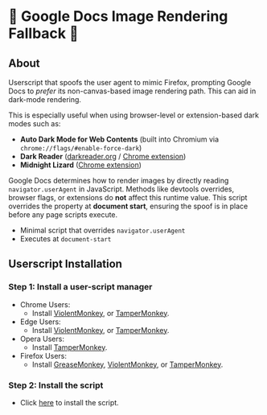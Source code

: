 # 🌙 Google Docs Image Rendering Fallback 🌙

## About

Userscript that spoofs the user agent to mimic Firefox, prompting Google Docs to *prefer* its non-canvas-based image rendering path. This can aid in dark-mode rendering.

This is especially useful when using browser-level or extension-based dark modes such as:

- **Auto Dark Mode for Web Contents** (built into Chromium via `chrome://flags/#enable-force-dark`)
- **Dark Reader** ([darkreader.org](https://darkreader.org) / [Chrome extension](https://chrome.google.com/webstore/detail/dark-reader/eimadpbcbfnmbkopoojfekhnkhdbieeh))
- **Midnight Lizard** ([Chrome extension](https://chrome.google.com/webstore/detail/midnight-lizard/pbnndmlekkboofhnbonilimejonapojg))

Google Docs determines how to render images by directly reading `navigator.userAgent` in JavaScript. Methods like devtools overrides, browser flags, or extensions do **not** affect this runtime value. This script overrides the property at **document start**, ensuring the spoof is in place before any page scripts execute.

- Minimal script that overrides `navigator.userAgent`
- Executes at `document-start`

## Userscript Installation

### Step 1: Install a user-script manager

* Chrome Users:
  * Install [ViolentMonkey](https://chrome.google.com/webstore/detail/violentmonkey/jinjaccalgkegednnccohejagnlnfdag), or [TamperMonkey](https://chrome.google.com/webstore/detail/tampermonkey/dhdgffkkebhmkfjojejmpbldmpobfkfo).
* Edge Users:
  * Install [ViolentMonkey](https://microsoftedge.microsoft.com/addons/detail/violentmonkey/eeagobfjdenkkddmbclomhiblgggliao), or [TamperMonkey](https://microsoftedge.microsoft.com/addons/detail/tampermonkey/iikmkjmpaadaobahmlepeloendndfphd).
* Opera Users:
  * Install [TamperMonkey](https://addons.opera.com/en/extensions/details/tampermonkey-beta/).
* Firefox Users:
  * Install [GreaseMonkey](https://addons.mozilla.org/en-US/firefox/addon/greasemonkey/), [ViolentMonkey](https://addons.mozilla.org/en-US/firefox/addon/violentmonkey/), or [TamperMonkey](https://addons.mozilla.org/en-US/firefox/addon/tampermonkey/).

### Step 2: Install the script

* Click [here](https://raw.githubusercontent.com/snaphat/google-docs-image-rendering-fallback/main/google-docs-image-rendering-fallback.user.js) to install the script.
